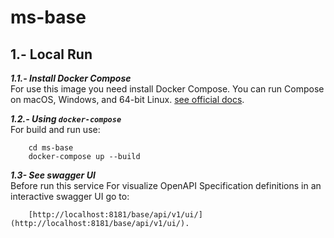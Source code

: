 # ms-base

## 1.- Local Run

***1.1.- Install Docker Compose***  
For use this image you need install Docker Compose. You can run Compose on macOS, Windows, and 64-bit Linux.
[see official docs](https://docs.docker.com/compose/install/).

***1.2.- Using `docker-compose`***  
For build and run use: 
        
        cd ms-base  
        docker-compose up --build 
        

***1.3- See swagger UI***  
Before run this service
For visualize OpenAPI Specification definitions in an interactive swagger UI go to:  
  
        [http://localhost:8181/base/api/v1/ui/](http://localhost:8181/base/api/v1/ui/).
  
